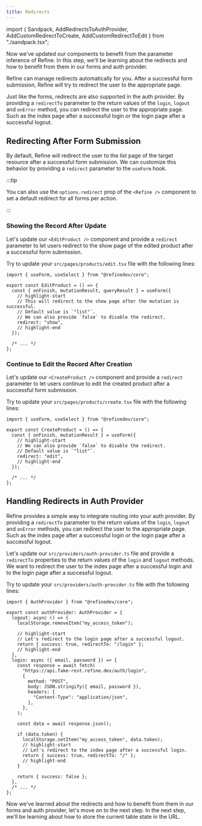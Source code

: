 ```yaml
---
title: Redirects
---
```


import { Sandpack, AddRedirectsToAuthProvider, AddCustomRedirectToCreate, AddCustomRedirectToEdit } from "./sandpack.tsx";

<Sandpack>

Now we've updated our components to benefit from the parameter inference of Refine. In this step, we'll be learning about the redirects and how to benefit from them in our forms and auth provider.

Refine can manage redirects automatically for you. After a successful form submission, Refine will try to redirect the user to the appropriate page.

Just like the forms, redirects are also supported in the auth provider. By providing a `redirectTo` parameter to the return values of the `login`, `logout` and `onError` method, you can redirect the user to the appropriate page. Such as the index page after a successful login or the login page after a successful logout.

## Redirecting After Form Submission

By default, Refine will redirect the user to the list page of the target resource after a successful form submission. We can customize this behavior by providing a `redirect` parameter to the `useForm` hook.

:::tip

You can also use the `options.redirect` prop of the `<Refine />` component to set a default redirect for all forms per action.

:::

### Showing the Record After Update

Let's update our `<EditProduct />` component and provide a `redirect` parameter to let users redirect to the show page of the edited product after a successful form submission.

Try to update your `src/pages/products/edit.tsx` file with the following lines:

```tsx title="src/pages/products/edit.tsx"
import { useForm, useSelect } from "@refinedev/core";

export const EditProduct = () => {
  const { onFinish, mutationResult, queryResult } = useForm({
    // highlight-start
    // This will redirect to the show page after the mutation is successful.
    // Default value is `"list"`.
    // We can also provide `false` to disable the redirect.
    redirect: "show",
    // highlight-end
  });

  /* ... */
};
```

<AddCustomRedirectToEdit />

### Continue to Edit the Record After Creation

Let's update our `<CreateProduct />` component and provide a `redirect` parameter to let users continue to edit the created product after a successful form submission.

Try to update your `src/pages/products/create.tsx` file with the following lines:

```tsx title="src/pages/products/create.tsx"
import { useForm, useSelect } from "@refinedev/core";

export const CreateProduct = () => {
  const { onFinish, mutationResult } = useForm({
    // highlight-start
    // We can also provide `false` to disable the redirect.
    // Default value is `"list"`.
    redirect: "edit",
    // highlight-end
  });

  /* ... */
};
```

<AddCustomRedirectToCreate />

## Handling Redirects in Auth Provider

Refine provides a simple way to integrate routing into your auth provider. By providing a `redirectTo` parameter to the return values of the `login`, `logout` and `onError` methods, you can redirect the user to the appropriate page. Such as the index page after a successful login or the login page after a successful logout.

Let's update our `src/providers/auth-provider.ts` file and provide a `redirectTo` properties to the return values of the `login` and `logout` methods. We want to redirect the user to the index page after a successful login and to the login page after a successful logout.

Try to update your `src/providers/auth-provider.ts` file with the following lines:

```tsx title="src/providers/auth-provider.ts"
import { AuthProvider } from "@refinedev/core";

export const authProvider: AuthProvider = {
  logout: async () => {
    localStorage.removeItem("my_access_token");

    // highlight-start
    // Let's redirect to the login page after a successful logout.
    return { success: true, redirectTo: "/login" };
    // highlight-end
  },
  login: async ({ email, password }) => {
    const response = await fetch(
      "https://api.fake-rest.refine.dev/auth/login",
      {
        method: "POST",
        body: JSON.stringify({ email, password }),
        headers: {
          "Content-Type": "application/json",
        },
      },
    );

    const data = await response.json();

    if (data.token) {
      localStorage.setItem("my_access_token", data.token);
      // highlight-start
      // Let's redirect to the index page after a successful login.
      return { success: true, redirectTo: "/" };
      // highlight-end
    }

    return { success: false };
  },
  /* ... */
};
```

<AddRedirectsToAuthProvider />

Now we've learned about the redirects and how to benefit from them in our forms and auth provider, let's move on to the next step. In the next step, we'll be learning about how to store the current table state in the URL.

</Sandpack>
